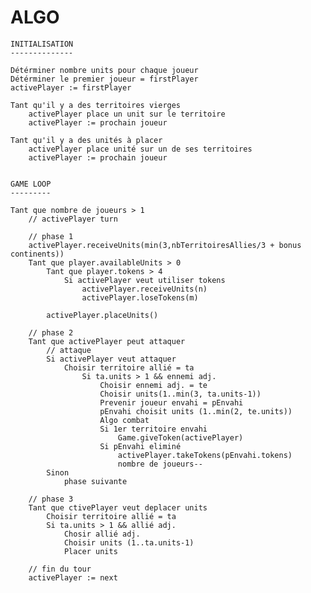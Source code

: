 ALGO
====
    INITIALISATION
    --------------

    Détérminer nombre units pour chaque joueur
    Détérminer le premier joueur = firstPlayer
    activePlayer := firstPlayer

    Tant qu'il y a des territoires vierges
        activePlayer place un unit sur le territoire
        activePlayer := prochain joueur

    Tant qu'il y a des unités à placer
        activePlayer place unité sur un de ses territoires
        activePlayer := prochain joueur


    GAME LOOP
    ---------

    Tant que nombre de joueurs > 1
        // activePlayer turn

        // phase 1
        activePlayer.receiveUnits(min(3,nbTerritoiresAllies/3 + bonus continents))
        Tant que player.availableUnits > 0 
            Tant que player.tokens > 4 
                Si activePlayer veut utiliser tokens
                    activePlayer.receiveUnits(n)
                    activePlayer.loseTokens(m)
                
            activePlayer.placeUnits()

        // phase 2
        Tant que activePlayer peut attaquer
            // attaque
            Si activePlayer veut attaquer
                Choisir territoire allié = ta
                    Si ta.units > 1 && ennemi adj.
                        Choisir ennemi adj. = te
                        Choisir units(1..min(3, ta.units-1))
                        Prevenir joueur envahi = pEnvahi
                        pEnvahi choisit units (1..min(2, te.units))
                        Algo combat
                        Si 1er territoire envahi
                            Game.giveToken(activePlayer)
                        Si pEnvahi eliminé
                            activePlayer.takeTokens(pEnvahi.tokens)
                            nombre de joueurs--
            Sinon
                phase suivante

        // phase 3
        Tant que ctivePlayer veut deplacer units
            Choisir territoire allié = ta
            Si ta.units > 1 && allié adj.
                Chosir allié adj.
                Choisir units (1..ta.units-1)
                Placer units

        // fin du tour
        activePlayer := next